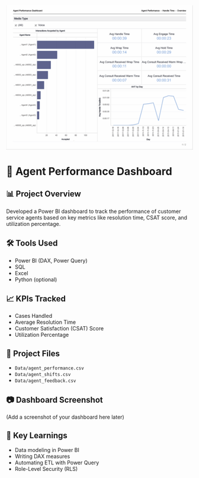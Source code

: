 ![Alt Text](https://github.com/samardeep-singh/agent-performance-dashboard/blob/0cc9c8b781368a5a951c98db1dbab134cfb8fa15/HRGCXIAgntPrfrmncDshBrd.png)
# 🎯 Agent Performance Dashboard

## 📊 Project Overview
Developed a Power BI dashboard to track the performance of customer service agents based on key metrics like resolution time, CSAT score, and utilization percentage.

## 🛠️ Tools Used
- Power BI (DAX, Power Query)
- SQL
- Excel
- Python (optional)

## 📈 KPIs Tracked
- Cases Handled
- Average Resolution Time
- Customer Satisfaction (CSAT) Score
- Utilization Percentage

## 📂 Project Files
- `Data/agent_performance.csv`
- `Data/agent_shifts.csv`
- `Data/agent_feedback.csv`

## 📷 Dashboard Screenshot
(Add a screenshot of your dashboard here later)

## 🚀 Key Learnings
- Data modeling in Power BI
- Writing DAX measures
- Automating ETL with Power Query
- Role-Level Security (RLS)
